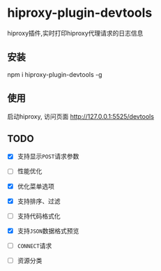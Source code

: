 # hiproxy-plugin-devtools

 hiproxy插件,实时打印hiproxy代理请求的日志信息
 
 
## 安装

 npm i hiproxy-plugin-devtools -g
 
 
## 使用

 启动hiproxy, 访问页面 http://127.0.0.1:5525/devtools

## TODO

- [x] 支持显示`POST`请求参数
- [ ] 性能优化
- [x] 优化菜单选项
- [x] 支持排序、过滤
- [ ] 支持代码格式化
- [x] 支持`JSON`数据格式预览
- [ ] `CONNECT`请求
- [ ] 资源分类


